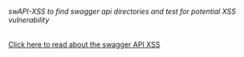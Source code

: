 ###### swAPI-XSS to find swagger api directories and test for potential XSS vulnerability

[Click here to read about the swagger API XSS](https://www.vidocsecurity.com/blog/hacking-swagger-ui-from-xss-to-account-takeovers/)
